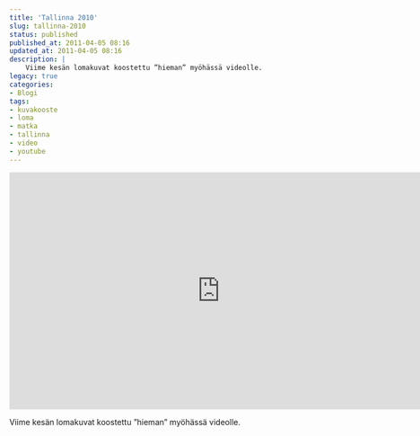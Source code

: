 ```yaml
---
title: 'Tallinna 2010'
slug: tallinna-2010
status: published
published_at: 2011-04-05 08:16
updated_at: 2011-04-05 08:16
description: |
    Viime kesän lomakuvat koostettu ”hieman” myöhässä videolle.
legacy: true
categories:
- Blogi
tags:
- kuvakooste
- loma
- matka
- tallinna
- video
- youtube
---
```


<p><iframe loading="lazy" title="Tallinna 2010" width="750" height="422" src="https://www.youtube.com/embed/6cYnAXondJ0?feature=oembed" frameborder="0" allow="accelerometer; autoplay; clipboard-write; encrypted-media; gyroscope; picture-in-picture" allowfullscreen></iframe></p>
<p>Viime kesän lomakuvat koostettu &#8221;hieman&#8221; myöhässä videolle.</p>